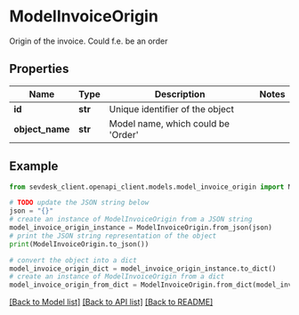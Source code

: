 # ModelInvoiceOrigin

Origin of the invoice. Could f.e. be an order

## Properties

Name | Type | Description | Notes
------------ | ------------- | ------------- | -------------
**id** | **str** | Unique identifier of the object | 
**object_name** | **str** | Model name, which could be &#39;Order&#39; | 

## Example

```python
from sevdesk_client.openapi_client.models.model_invoice_origin import ModelInvoiceOrigin

# TODO update the JSON string below
json = "{}"
# create an instance of ModelInvoiceOrigin from a JSON string
model_invoice_origin_instance = ModelInvoiceOrigin.from_json(json)
# print the JSON string representation of the object
print(ModelInvoiceOrigin.to_json())

# convert the object into a dict
model_invoice_origin_dict = model_invoice_origin_instance.to_dict()
# create an instance of ModelInvoiceOrigin from a dict
model_invoice_origin_from_dict = ModelInvoiceOrigin.from_dict(model_invoice_origin_dict)
```
[[Back to Model list]](../README.md#documentation-for-models) [[Back to API list]](../README.md#documentation-for-api-endpoints) [[Back to README]](../README.md)


